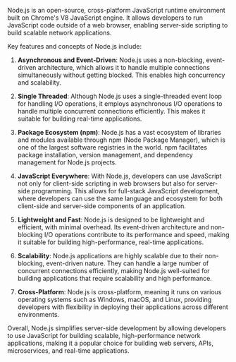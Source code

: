 Node.js is an open-source, cross-platform JavaScript runtime environment built on Chrome's V8 JavaScript engine. It allows developers to run JavaScript code outside of a web browser, enabling server-side scripting to build scalable network applications.

Key features and concepts of Node.js include:

1. **Asynchronous and Event-Driven**: Node.js uses a non-blocking, event-driven architecture, which allows it to handle multiple connections simultaneously without getting blocked. This enables high concurrency and scalability.

2. **Single Threaded**: Although Node.js uses a single-threaded event loop for handling I/O operations, it employs asynchronous I/O operations to handle multiple concurrent connections efficiently. This makes it suitable for building real-time applications.

3. **Package Ecosystem (npm)**: Node.js has a vast ecosystem of libraries and modules available through npm (Node Package Manager), which is one of the largest software registries in the world. npm facilitates package installation, version management, and dependency management for Node.js projects.

4. **JavaScript Everywhere**: With Node.js, developers can use JavaScript not only for client-side scripting in web browsers but also for server-side programming. This allows for full-stack JavaScript development, where developers can use the same language and ecosystem for both client-side and server-side components of an application.

5. **Lightweight and Fast**: Node.js is designed to be lightweight and efficient, with minimal overhead. Its event-driven architecture and non-blocking I/O operations contribute to its performance and speed, making it suitable for building high-performance, real-time applications.

6. **Scalability**: Node.js applications are highly scalable due to their non-blocking, event-driven nature. They can handle a large number of concurrent connections efficiently, making Node.js well-suited for building applications that require scalability and high performance.

7. **Cross-Platform**: Node.js is cross-platform, meaning it runs on various operating systems such as Windows, macOS, and Linux, providing developers with flexibility in deploying their applications across different environments.

Overall, Node.js simplifies server-side development by allowing developers to use JavaScript for building scalable, high-performance network applications, making it a popular choice for building web servers, APIs, microservices, and real-time applications.
